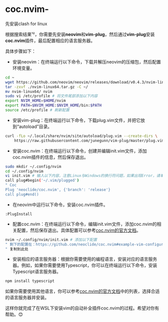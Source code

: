 # coc.nvim-

先安装clash for linux

根据搜索结果¹²，你需要先安装**neovim**和**vim-plug**，然后通过**vim-plug**安装**coc.nvim**插件，最后配置相应的语言服务器。

具体步骤如下：

- 安装neovim：在终端运行以下命令，下载并解压neovim的压缩包，然后配置环境变量。
```bash
cd ~
wget https://github.com/neovim/neovim/releases/download/v0.4.3/nvim-linux64.tar.gz
tar -zxvf ./nvim-linux64.tar.gz -C ~/
mv nvim-linux64/ nvim
sudo vi /etc/profile # 将文件尾部添加以下内容
export NVIM_HOME=$HOME/nvim
export PATH=$NVIM_HOME:$NVIM_HOME/bin:$PATH
source /etc/profile # 刷新配置
```
- 安装vim-plug：在终端运行以下命令，下载plug.vim文件，并把它放到“autoload”目录。
```bash
curl -fLo ~/.local/share/nvim/site/autoload/plug.vim --create-dirs \
    https://raw.githubusercontent.com/junegunn/vim-plug/master/plug.vim
```
- 安装coc.nvim：在终端运行以下命令，创建并编辑init.vim文件，添加coc.nvim插件的信息，然后保存退出。
```bash
sudo mkdir ~/.config/nvim
cd ~/.config/nvim
vi init.vim # 输入以下内容，注意Linux与Windows的换行符问题，如果出现Error，请单行复制
call plug#begin('~/.vim/plugged')
" Coc
Plug 'neoclide/coc.nvim', {'branch': 'release'}
call plug#end()
```
- 在neovim中运行以下命令，安装coc.nvim插件。
```vim
:PlugInstall
```
- 配置coc.nvim：在终端运行以下命令，编辑init.vim文件，添加coc.nvim的相关配置，然后保存退出。具体配置可以参考[coc.nvim的官方文档](https://github.com/neoclide/coc.nvim#example-vim-configuration)。
```bash
nvim ~/.config/nvim/init.vim # 添加以下配置
" 剩下的配置在：https://github.com/neoclide/coc.nvim#example-vim-configuration
" 复制到此处
```
- 安装相应的语言服务器：根据你需要使用的编程语言，安装对应的语言服务器。例如，如果你需要使用Typescript，你可以在终端运行以下命令，安装Typescript语言服务器。
```bash
npm install typescript
```
如果你需要使用其他语言，你可以参考[coc.nvim的官方文档](https://github.com/neoclide/coc.nvim#language-servers)中的列表，选择合适的语言服务器并安装。

这样你就完成了在WSL下安装vim的自动补全插件coc.nvim的过程。希望对你有帮助。😊
